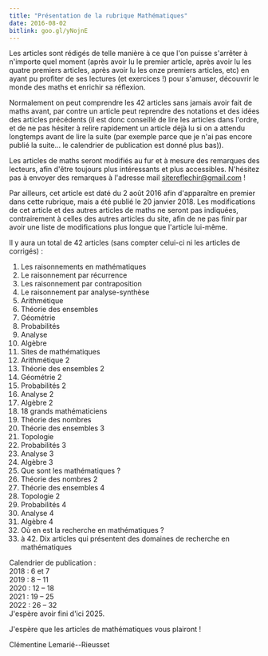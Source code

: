 ```yaml
---
title: "Présentation de la rubrique Mathématiques"
date: 2016-08-02
bitlink: goo.gl/yNojnE
---
```


Les articles sont rédigés de telle manière à ce que l'on puisse s'arrêter à n'importe quel moment (après avoir lu le premier article, après avoir lu les quatre premiers articles, après avoir lu les onze premiers articles, etc) en ayant pu profiter de ses lectures (et exercices !) pour s'amuser, découvrir le monde des maths et enrichir sa réflexion.

Normalement on peut comprendre les 42 articles sans jamais avoir fait de maths avant, par contre un article peut reprendre des notations et des idées des articles précédents (il est donc conseillé de lire les articles dans l'ordre, et de ne pas hésiter à relire rapidement un article déjà lu si on a attendu longtemps avant de lire la suite (par exemple parce que je n'ai pas encore publié la suite... le calendrier de publication est donné plus bas)).

Les articles de maths seront modifiés au fur et à mesure des remarques des lecteurs, afin d'être toujours plus intéressants et plus accessibles. N'hésitez pas à envoyer des remarques à l'adresse mail sitereflechir@gmail.com ! 

Par ailleurs, cet article est daté du 2 août 2016 afin d'apparaître en premier dans cette rubrique, mais a été publié le 20 janvier 2018. Les modifications de cet article et des autres articles de maths ne seront pas indiquées, contrairement à celles des autres articles du site, afin de ne pas finir par avoir une liste de modifications plus longue que l'article lui-même.

Il y aura un total de 42 articles (sans compter celui-ci ni les articles de corrigés) :

1) Les raisonnements en mathématiques
2) Le raisonnement par récurrence
3) Les raisonnement par contraposition
4) Le raisonnement par analyse-synthèse
5) Arithmétique
6) Théorie des ensembles
7) Géométrie
8) Probabilités
9) Analyse
10) Algèbre
11) Sites de mathématiques
12) Arithmétique 2
13) Théorie des ensembles 2
14) Géométrie 2
15) Probabilités 2
16) Analyse 2
17) Algèbre 2
18) 18 grands mathématiciens
19) Théorie des nombres
20) Théorie des ensembles 3
21) Topologie
22) Probabilités 3
23) Analyse 3
24) Algèbre 3
25) Que sont les mathématiques ?
26) Théorie des nombres 2
27) Théorie des ensembles 4
28) Topologie 2
29) Probabilités 4
30) Analyse 4
31) Algèbre 4
32) Où en est la recherche en mathématiques ?
33)  à 42. Dix articles qui présentent des domaines de recherche en mathématiques

 
Calendrier de publication :  
2018 : 6 et 7  
2019 : 8 – 11  
2020 : 12 – 18  
2021 : 19 – 25  
2022 : 26 – 32  
J'espère avoir fini d'ici 2025.

J'espère que les articles de mathématiques vous plairont !

Clémentine Lemarié--Rieusset
